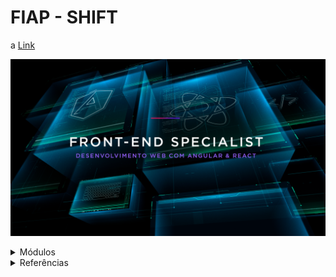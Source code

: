 # FIAP - SHIFT
a
[Link](https://www.fiap.com.br/shift/curso/tecnologia/front-end-specialist-desenvolvimento-web-com-angular-e-react)

![Front-end Specialist](https://github.com/marcelobarbieri/fiap_frontendspecialist/blob/main/assets/frontendspecialist.png)


<details><summary>Módulos</summary>
<p>
  
- [JavaScript: Lógica de Programação (Primeiros Passos)](https://github.com/marcelobarbieri/js_logica/tree/main/logica-de-programacao)

- Prototipação: UX, UI, FIGMA & SEO

- Front: Programação (HTML, CSS, SASS & Bootstrap)

- Advanced Frameworks: React

- Advanced Frameworks: Angular

</p>
</details>

<details><summary>Referências</summary>
<p>
  
- [MDN Web Docs](https://developer.mozilla.org/pt-BR/docs/Web/JavaScript)
  
- [W3Schools](https://www.w3schools.com/js/default.asp)

</p>
</details>



